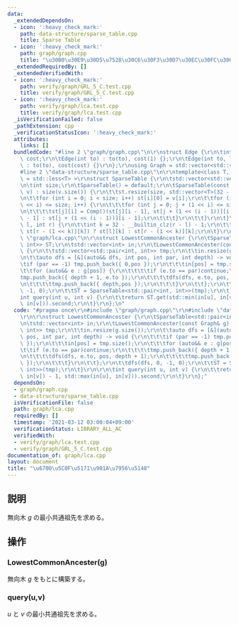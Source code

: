 ```yaml
---
data:
  _extendedDependsOn:
  - icon: ':heavy_check_mark:'
    path: data-structure/sparse_table.cpp
    title: Sparse Table
  - icon: ':heavy_check_mark:'
    path: graph/graph.cpp
    title: "\u30B0\u30E9\u30D5\u7528\u30C6\u30F3\u30D7\u30EC\u30FC\u30C8"
  _extendedRequiredBy: []
  _extendedVerifiedWith:
  - icon: ':heavy_check_mark:'
    path: verify/graph/GRL_5_C.test.cpp
    title: verify/graph/GRL_5_C.test.cpp
  - icon: ':heavy_check_mark:'
    path: verify/graph/lca.test.cpp
    title: verify/graph/lca.test.cpp
  _isVerificationFailed: false
  _pathExtension: cpp
  _verificationStatusIcon: ':heavy_check_mark:'
  attributes:
    links: []
  bundledCode: "#line 2 \"graph/graph.cpp\"\n\r\nstruct Edge {\r\n\tint to; long long\
    \ cost;\r\n\tEdge(int to) : to(to), cost(1) {};\r\n\tEdge(int to, long long cost)\
    \ : to(to), cost(cost) {}\r\n};\r\nusing Graph = std::vector<std::vector<Edge>>;\n\
    #line 2 \"data-structure/sparse_table.cpp\"\n\r\ntemplate<class T, class Comp\
    \ = std::less<T> >\r\nstruct SparseTable {\r\n\tstd::vector<std::vector<T>> st;\r\
    \n\tint size;\r\n\tSparseTable() = default;\r\n\tSparseTable(const std::vector<T>&\
    \ v) : size(v.size()) {\r\n\t\tst.resize(size, std::vector<T>(32 - __builtin_clz(size)));\r\
    \n\t\tfor (int i = 0; i < size; i++) st[i][0] = v[i];\r\n\t\tfor (int i = 1; (1\
    \ << i) <= size; i++) {\r\n\t\t\tfor (int j = 0; j + (1 << i) <= size; j++) {\r\
    \n\t\t\t\tst[j][i] = Comp()(st[j][i - 1], st[j + (1 << (i - 1))][i - 1]) ? st[j][i\
    \ - 1] : st[j + (1 << (i - 1))][i - 1];\r\n\t\t\t}\r\n\t\t}\r\n\t}\r\n\tT get(int\
    \ l, int r) {\r\n\t\tint k = 32 - __builtin_clz(r - l) - 1;\r\n\t\treturn Comp()(st[l][k],\
    \ st[r - (1 << k)][k]) ? st[l][k] : st[r - (1 << k)][k];\r\n\t}\r\n};\n#line 4\
    \ \"graph/lca.cpp\"\n\r\nstruct LowestCommonAncester {\r\n\tSparseTable<std::pair<int,\
    \ int>> ST;\r\n\tstd::vector<int> in;\r\n\tLowestCommonAncester(const Graph& g)\
    \ {\r\n\t\tstd::vector<std::pair<int, int>> tmp;\r\n\t\tin.resize(g.size());\r\
    \n\t\tauto dfs = [&](auto&& dfs, int pos, int par, int depth) -> void {\r\n\t\t\
    \tif (par == -1) tmp.push_back({ 0,pos });\r\n\t\t\tin[pos] = tmp.size();\r\n\t\
    \t\tfor (auto&& e : g[pos]) {\r\n\t\t\t\tif (e.to == par)continue;\r\n\t\t\t\t\
    tmp.push_back({ depth + 1, e.to });\r\n\t\t\t\tdfs(dfs, e.to, pos, depth + 1);\r\
    \n\t\t\t\ttmp.push_back({ depth,pos });\r\n\t\t\t}\r\n\t\t};\r\n\t\tdfs(dfs, 0,\
    \ -1, 0);\r\n\t\tST = SparseTable<std::pair<int, int>>(tmp);\r\n\t}\r\n\r\n\t\
    int query(int u, int v) {\r\n\t\treturn ST.get(std::min(in[u], in[v]) - 1, std::max(in[u],\
    \ in[v])).second;\r\n\t}\r\n};\n"
  code: "#pragma once\r\n#include \"graph/graph.cpp\"\r\n#include \"data-structure/sparse_table.cpp\"\
    \r\n\r\nstruct LowestCommonAncester {\r\n\tSparseTable<std::pair<int, int>> ST;\r\
    \n\tstd::vector<int> in;\r\n\tLowestCommonAncester(const Graph& g) {\r\n\t\tstd::vector<std::pair<int,\
    \ int>> tmp;\r\n\t\tin.resize(g.size());\r\n\t\tauto dfs = [&](auto&& dfs, int\
    \ pos, int par, int depth) -> void {\r\n\t\t\tif (par == -1) tmp.push_back({ 0,pos\
    \ });\r\n\t\t\tin[pos] = tmp.size();\r\n\t\t\tfor (auto&& e : g[pos]) {\r\n\t\t\
    \t\tif (e.to == par)continue;\r\n\t\t\t\ttmp.push_back({ depth + 1, e.to });\r\
    \n\t\t\t\tdfs(dfs, e.to, pos, depth + 1);\r\n\t\t\t\ttmp.push_back({ depth,pos\
    \ });\r\n\t\t\t}\r\n\t\t};\r\n\t\tdfs(dfs, 0, -1, 0);\r\n\t\tST = SparseTable<std::pair<int,\
    \ int>>(tmp);\r\n\t}\r\n\r\n\tint query(int u, int v) {\r\n\t\treturn ST.get(std::min(in[u],\
    \ in[v]) - 1, std::max(in[u], in[v])).second;\r\n\t}\r\n};"
  dependsOn:
  - graph/graph.cpp
  - data-structure/sparse_table.cpp
  isVerificationFile: false
  path: graph/lca.cpp
  requiredBy: []
  timestamp: '2021-03-12 03:00:04+09:00'
  verificationStatus: LIBRARY_ALL_AC
  verifiedWith:
  - verify/graph/lca.test.cpp
  - verify/graph/GRL_5_C.test.cpp
documentation_of: graph/lca.cpp
layout: document
title: "\u6700\u5C0F\u5171\u901A\u7956\u5148"
---
```


## 説明
無向木 $g$ の最小共通祖先を求める。

## 操作
### LowestCommonAncester(g)
無向木 $g$ をもとに構築する。
### query(u,v)
$u$ と $v$ の最小共通祖先を求める。